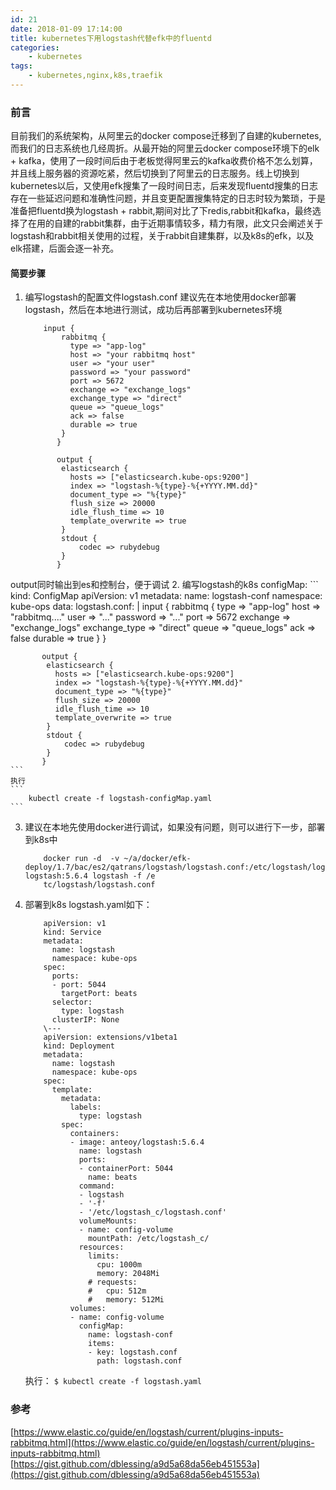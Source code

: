 ```yaml
---
id: 21
date: 2018-01-09 17:14:00
title: kubernetes下用logstash代替efk中的fluentd
categories:
    - kubernetes
tags:
    - kubernetes,nginx,k8s,traefik
---
```


### 前言
目前我们的系统架构，从阿里云的docker compose迁移到了自建的kubernetes,而我们的日志系统也几经周折。从最开始的阿里云docker compose环境下的elk + kafka，使用了一段时间后由于老板觉得阿里云的kafka收费价格不怎么划算，并且线上服务器的资源吃紧，然后切换到了阿里云的日志服务。线上切换到kubernetes以后，又使用efk搜集了一段时间日志，后来发现fluentd搜集的日志存在一些延迟问题和准确性问题，并且变更配置搜集特定的日志时较为繁琐，于是准备把fluentd换为logstash + rabbit,期间对比了下redis,rabbit和kafka，最终选择了在用的自建的rabbit集群，由于近期事情较多，精力有限，此文只会阐述关于logstash和rabbit相关使用的过程，关于rabbit自建集群，以及k8s的efk，以及elk搭建，后面会逐一补充。

#### 简要步骤
1. 编写logstash的配置文件logstash.conf 建议先在本地使用docker部署logstash，然后在本地进行测试，成功后再部署到kubernetes环境
    ```
        input {
            rabbitmq {
              type => "app-log"
              host => "your rabbitmq host"
              user => "your user"
              password => "your password"
              port => 5672
              exchange => "exchange_logs"
              exchange_type => "direct"
              queue => "queue_logs"
              ack => false
              durable => true
            }
           }
        
           output {
            elasticsearch {
              hosts => ["elasticsearch.kube-ops:9200"]
              index => "logstash-%{type}-%{+YYYY.MM.dd}"
              document_type => "%{type}"
              flush_size => 20000
              idle_flush_time => 10
              template_overwrite => true
            }
            stdout {
                codec => rubydebug
            }
           }
    ```
output同时输出到es和控制台，便于调试
2. 编写logstash的k8s configMap:
    ```
        kind: ConfigMap
        apiVersion: v1
        metadata:
          name: logstash-conf
          namespace: kube-ops
        data:
          logstash.conf: |
           input {
            rabbitmq {
              type => "app-log"
              host => "rabbitmq...."
              user => "..."
              password => "..."
              port => 5672
              exchange => "exchange_logs"
              exchange_type => "direct"
              queue => "queue_logs"
              ack => false
              durable => true
            }
           }
        
           output {
            elasticsearch {
              hosts => ["elasticsearch.kube-ops:9200"]
              index => "logstash-%{type}-%{+YYYY.MM.dd}"
              document_type => "%{type}"
              flush_size => 20000
              idle_flush_time => 10
              template_overwrite => true
            }
            stdout {
                codec => rubydebug
            }
           }
    ```
    执行
    ```
        kubectl create -f logstash-configMap.yaml
    ```
3. 建议在本地先使用docker进行调试，如果没有问题，则可以进行下一步，部署到k8s中
    ```
        docker run -d  -v ~/a/docker/efk-deploy/1.7/bac/es2/qatrans/logstash/logstash.conf:/etc/logstash/logstash.conf  logstash:5.6.4 logstash -f /e
        tc/logstash/logstash.conf
    
    ```
4. 部署到k8s
    logstash.yaml如下：
    ```
        apiVersion: v1
        kind: Service
        metadata:
          name: logstash
          namespace: kube-ops
        spec:
          ports:
          - port: 5044
            targetPort: beats
          selector:
            type: logstash
          clusterIP: None
        \---
        apiVersion: extensions/v1beta1
        kind: Deployment
        metadata:
          name: logstash
          namespace: kube-ops
        spec:
          template:
            metadata:
              labels:
                type: logstash
            spec:
              containers:
              - image: anteoy/logstash:5.6.4
                name: logstash
                ports:
                - containerPort: 5044
                  name: beats
                command:
                - logstash
                - '-f'
                - '/etc/logstash_c/logstash.conf'
                volumeMounts:
                - name: config-volume
                  mountPath: /etc/logstash_c/
                resources:
                  limits:
                    cpu: 1000m
                    memory: 2048Mi
                  # requests:
                  #   cpu: 512m
                  #   memory: 512Mi
              volumes:
              - name: config-volume
                configMap:
                  name: logstash-conf
                  items:
                  - key: logstash.conf
                    path: logstash.conf
    ```
    执行：
        ```
        $ kubectl create -f logstash.yaml
        ```
### 参考
[https://www.elastic.co/guide/en/logstash/current/plugins-inputs-rabbitmq.html](https://www.elastic.co/guide/en/logstash/current/plugins-inputs-rabbitmq.html)
[https://gist.github.com/dblessing/a9d5a68da56eb451553a](https://gist.github.com/dblessing/a9d5a68da56eb451553a)